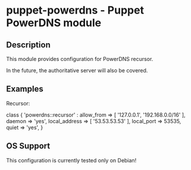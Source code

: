 puppet-powerdns - Puppet PowerDNS module
========================================

## Description

This module provides configuration for PowerDNS recursor.

In the future, the authoritative server will also be covered.

## Examples

Recursor:

  class { 'powerdns::recursor' :
    allow_from => [ '127.0.0.1', '192.168.0.0/16' ],
    daemon => 'yes',
    local_address => [ '53.53.53.53' ],
    local_port => 53535,
    quiet => 'yes',
  }

## OS Support

This configuration is currently tested only on Debian!
